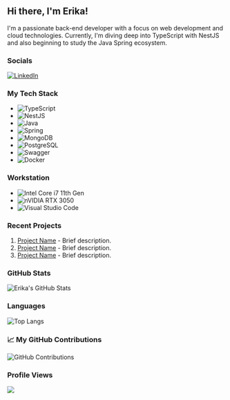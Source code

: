 ## Hi there, I'm Erika!

I'm a passionate back-end developer with a focus on web development and cloud technologies. Currently, I'm diving deep into TypeScript with NestJS and also beginning to study the Java Spring ecosystem.

### Socials
[![LinkedIn](https://img.shields.io/badge/LinkedIn-Connect-blue?style=for-the-badge&logo=linkedin&logoColor=white)](https://www.linkedin.com/in/erika-mello/)

### My Tech Stack
- ![TypeScript](https://img.shields.io/badge/TypeScript-007ACC?style=for-the-badge&logo=typescript&logoColor=white)
- ![NestJS](https://img.shields.io/badge/NestJS-E0234E?style=for-the-badge&logo=nestjs&logoColor=white)
- ![Java](https://img.shields.io/badge/Java-007396?style=for-the-badge&logo=java&logoColor=white)
- ![Spring](https://img.shields.io/badge/Spring-6DB33F?style=for-the-badge&logo=spring&logoColor=white)
- ![MongoDB](https://img.shields.io/badge/MongoDB-4EA94B?style=for-the-badge&logo=mongodb&logoColor=white)
- ![PostgreSQL](https://img.shields.io/badge/PostgreSQL-316192?style=for-the-badge&logo=postgresql&logoColor=white)
- ![Swagger](https://img.shields.io/badge/Swagger-85EA2D?style=for-the-badge&logo=Swagger&logoColor=white)
- ![Docker](https://img.shields.io/badge/Docker-2496ED?style=for-the-badge&logo=docker&logoColor=white)


### Workstation
- ![Intel Core i7 11th Gen](https://img.shields.io/badge/Intel-Core_i7_11th-0071C5?style=for-the-badge&logo=intel&logoColor=white)
- ![nVIDIA RTX 3050](https://img.shields.io/badge/NVIDIA-RTX_3050-76B900?style=for-the-badge&logo=nvidia&logoColor=white)
- ![Visual Studio Code](https://img.shields.io/badge/Visual%20Studio%20Code-0078d7.svg?style=for-the-badge&logo=visual-studio-code&logoColor=white)

### Recent Projects
1. [Project Name](Project_Link) - Brief description.
2. [Project Name](Project_Link) - Brief description.
3. [Project Name](Project_Link) - Brief description.

### GitHub Stats
![Erika's GitHub Stats](https://github-readme-stats.vercel.app/api?username=erikamello&show_icons=true&theme=radical)

### Languages
![Top Langs](https://github-readme-stats.vercel.app/api/top-langs/?username=erikamello&layout=compact&theme=radical)

### 📈 My GitHub Contributions
![GitHub Contributions](https://github-readme-streak-stats.herokuapp.com/?user=erikamello)

### Profile Views
![](https://komarev.com/ghpvc/?username=erikamello&color=blue)
